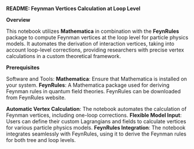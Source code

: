 **README: Feynman Vertices Calculation at Loop Level**

**Overview**

This notebook utilizes **Mathematica** in combination with the **FeynRules** package to compute Feynman vertices at the loop level for particle physics models. It automates the derivation of interaction vertices, taking into account loop-level corrections, providing researchers with precise vertex calculations in a custom theoretical framework.

**Prerequisites**

Software and Tools:
**Mathematica**: Ensure that Mathematica is installed on your system.
**FeynRules**: A Mathematica package used for deriving Feynman rules in quantum field theories. FeynRules can be downloaded from FeynRules website.

**Automatic Vertex Calculation**: The notebook automates the calculation of Feynman vertices, including one-loop corrections.
**Flexible Model Input**: Users can define their custom Lagrangians and fields to calculate vertices for various particle physics models.
**FeynRules Integration**: The notebook integrates seamlessly with FeynRules, using it to derive the Feynman rules for both tree and loop levels.



